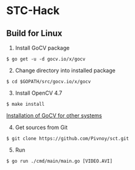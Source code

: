 # STC-Hack 

## Build for Linux

1. Install GoCV package
```shell
$ go get -u -d gocv.io/x/gocv
```

2. Change directory into installed package 
```shell
$ cd $GOPATH/src/gocv.io/x/gocv
```

3. Install OpenCV 4.7 
```shell
$ make install
```

[Installation of GoCV for other systems](https://gocv.io/getting-started/)

4. Get sources from Git
```shell
$ git clone https://github.com/Pivnoy/sct.git 
```

5. Run
```shell
$ go run ./cmd/main/main.go [VIDEO.AVI]
```

